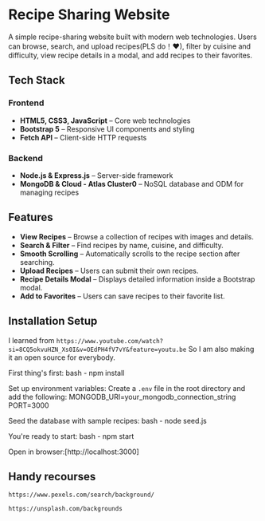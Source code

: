 # Recipe Sharing Website

A simple recipe-sharing website built with modern web technologies. Users can browse, search, and upload recipes(PLS do！♥), filter by cuisine and difficulty, view recipe details in a modal, and add recipes to their favorites.

## Tech Stack

### Frontend

- **HTML5, CSS3, JavaScript** – Core web technologies
- **Bootstrap 5** – Responsive UI components and styling
- **Fetch API** – Client-side HTTP requests

### Backend

- **Node.js & Express.js** – Server-side framework
- **MongoDB & Cloud - Atlas Cluster0** – NoSQL database and ODM for managing recipes

## Features

- **View Recipes** – Browse a collection of recipes with images and details.
- **Search & Filter** – Find recipes by name, cuisine, and difficulty.
- **Smooth Scrolling** – Automatically scrolls to the recipe section after searching.
- **Upload Recipes** – Users can submit their own recipes.
- **Recipe Details Modal** – Displays detailed information inside a Bootstrap modal.
- **Add to Favorites** – Users can save recipes to their favorite list.

## Installation Setup

I learned from `https://www.youtube.com/watch?si=8CQ5okvuHZN_Xs0I&v=OEdPH4fV7vY&feature=youtu.be`
So I am also making it an open source for everybody.

First thing's first: bash - npm install

Set up environment variables: Create a `.env` file in the root directory and add the following:
   MONGODB_URI=your_mongodb_connection_string
   PORT=3000

Seed the database with sample recipes: bash - node seed.js

You're ready to start: bash - npm start

Open in browser:[http://localhost:3000]

## Handy recourses

`https://www.pexels.com/search/background/`

`https://unsplash.com/backgrounds`
